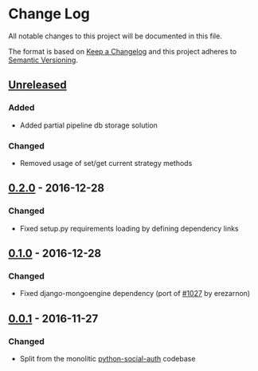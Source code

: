 # Change Log

All notable changes to this project will be documented in this file.

The format is based on [Keep a Changelog](http://keepachangelog.com/)
and this project adheres to [Semantic Versioning](http://semver.org/).

## [Unreleased](https://github.com/python-social-auth/social-app-django-mongoengine/commits/master)

### Added
- Added partial pipeline db storage solution

### Changed
- Removed usage of set/get current strategy methods

## [0.2.0](https://github.com/python-social-auth/social-app-django/releases/tag/0.2.0) - 2016-12-28

### Changed
- Fixed setup.py requirements loading by defining dependency links

## [0.1.0](https://github.com/python-social-auth/social-app-django/releases/tag/0.1.0) - 2016-12-28

### Changed
- Fixed django-mongoengine dependency (port of [#1027](https://github.com/omab/python-social-auth/pull/1027)
  by erezarnon)

## [0.0.1](https://github.com/python-social-auth/social-app-django/releases/tag/0.0.1) - 2016-11-27

### Changed
- Split from the monolitic [python-social-auth](https://github.com/omab/python-social-auth)
  codebase

